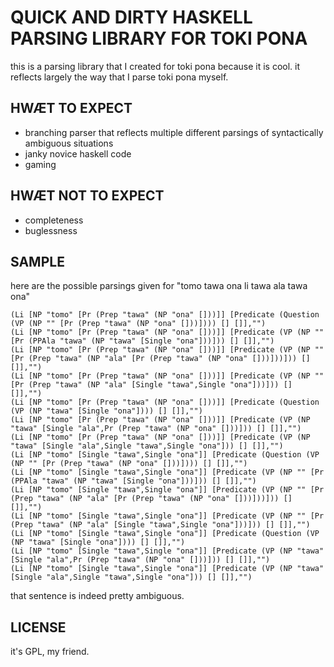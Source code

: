 # QUICK AND DIRTY HASKELL PARSING LIBRARY FOR TOKI PONA
this is a parsing library that I created for toki pona because it is cool. 
it reflects largely the way that I parse toki pona myself.

## HWÆT TO EXPECT
* branching parser that reflects multiple different parsings of syntactically ambiguous situations
* janky novice haskell code
* gaming

## HWÆT NOT TO EXPECT
* completeness
* buglessness

## SAMPLE
here are the possible parsings given for "tomo tawa ona li tawa ala tawa ona"
```
(Li [NP "tomo" [Pr (Prep "tawa" (NP "ona" []))]] [Predicate (Question (VP (NP "" [Pr (Prep "tawa" (NP "ona" []))]))) [] []],"")
(Li [NP "tomo" [Pr (Prep "tawa" (NP "ona" []))]] [Predicate (VP (NP "" [Pr (PPAla "tawa" (NP "tawa" [Single "ona"]))])) [] []],"")
(Li [NP "tomo" [Pr (Prep "tawa" (NP "ona" []))]] [Predicate (VP (NP "" [Pr (Prep "tawa" (NP "ala" [Pr (Prep "tawa" (NP "ona" []))]))])) [] []],"")
(Li [NP "tomo" [Pr (Prep "tawa" (NP "ona" []))]] [Predicate (VP (NP "" [Pr (Prep "tawa" (NP "ala" [Single "tawa",Single "ona"]))])) [] []],"")
(Li [NP "tomo" [Pr (Prep "tawa" (NP "ona" []))]] [Predicate (Question (VP (NP "tawa" [Single "ona"]))) [] []],"")
(Li [NP "tomo" [Pr (Prep "tawa" (NP "ona" []))]] [Predicate (VP (NP "tawa" [Single "ala",Pr (Prep "tawa" (NP "ona" []))])) [] []],"")
(Li [NP "tomo" [Pr (Prep "tawa" (NP "ona" []))]] [Predicate (VP (NP "tawa" [Single "ala",Single "tawa",Single "ona"])) [] []],"")
(Li [NP "tomo" [Single "tawa",Single "ona"]] [Predicate (Question (VP (NP "" [Pr (Prep "tawa" (NP "ona" []))]))) [] []],"")
(Li [NP "tomo" [Single "tawa",Single "ona"]] [Predicate (VP (NP "" [Pr (PPAla "tawa" (NP "tawa" [Single "ona"]))])) [] []],"")
(Li [NP "tomo" [Single "tawa",Single "ona"]] [Predicate (VP (NP "" [Pr (Prep "tawa" (NP "ala" [Pr (Prep "tawa" (NP "ona" []))]))])) [] []],"")
(Li [NP "tomo" [Single "tawa",Single "ona"]] [Predicate (VP (NP "" [Pr (Prep "tawa" (NP "ala" [Single "tawa",Single "ona"]))])) [] []],"")
(Li [NP "tomo" [Single "tawa",Single "ona"]] [Predicate (Question (VP (NP "tawa" [Single "ona"]))) [] []],"")
(Li [NP "tomo" [Single "tawa",Single "ona"]] [Predicate (VP (NP "tawa" [Single "ala",Pr (Prep "tawa" (NP "ona" []))])) [] []],"")
(Li [NP "tomo" [Single "tawa",Single "ona"]] [Predicate (VP (NP "tawa" [Single "ala",Single "tawa",Single "ona"])) [] []],"")
```
that sentence is indeed pretty ambiguous.

## LICENSE
it's GPL, my friend.
